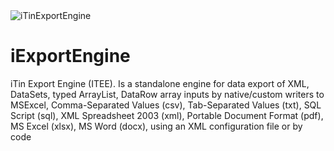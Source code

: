 <img alt="iTinExportEngine" src="https://raw.githubusercontent.com/iAJTin/iExportEngine/master/nuget/iTin.Export.png" />

# iExportEngine
iTin Export Engine (ITEE). Is a standalone engine for data export of XML, DataSets, typed ArrayList, DataRow array inputs by native/custom writers to MSExcel, Comma-Separated Values (csv), Tab-Separated Values (txt), SQL Script (sql), XML Spreadsheet 2003 (xml), Portable Document Format (pdf), MS Excel (xlsx), MS Word (docx), using an XML configuration file or by code
